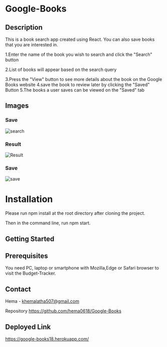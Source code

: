 # Google-Books

## Description

This is a book search app created using React. You can also save books that you are interested in.

1.Enter the name of the book you wish to search and click the "Search" button

2.List of books will appear based on the search query

3.Press the "View" button to see more details about the book on the    Google Books website 
4.save the book to review later by clicking the "Saved" Button
5.The books a user saves can be viewed on the "Saved" tab


## Images

### Save

![search](https://user-images.githubusercontent.com/67700843/94350675-92645580-001e-11eb-895b-dac3b7b9f510.PNG)


### Result

![Result](https://user-images.githubusercontent.com/67700843/94350694-be7fd680-001e-11eb-87f6-c7f9751d3dfb.PNG)


### Save

![save](https://user-images.githubusercontent.com/67700843/94350702-d192a680-001e-11eb-8b5f-12f9ad294495.PNG)

# Installation

Please run npm install at the root directory after cloning the project.

Then in the command line, run npm start.

## Getting Started

## Prerequisites
You need PC, laptop or smartphone with Mozilla,Edge or Safari browser to visit the Budget-Tracker.

## Contact
Hema - khemalatha507@gmail.com

Repository   https://github.com/hema0618/Google-Books

## Deployed Link

https://google-books18.herokuapp.com/
